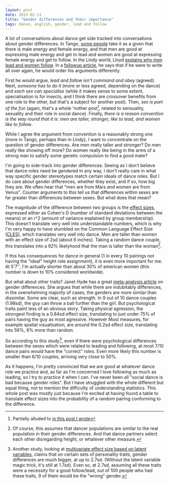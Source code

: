 ```yaml
---
layout: post
date: 2013-02-11
title: "Gender differences and their importance"
tags: dance, english, gender, lead and follow
---
```

A lot of conversations about dance get side tracked into conversations about gender differences. In Tango, [some people](http://yangningyuan.blogspot.fr/2012/11/tango-and-gender-equality.html) take it as a given that there is male energy and female energy, and that men are good at expressing male energy and get to lead and women are good at expressing female energy and get to follow. In the Lindy world, Lloyd [explains why men lead and women follow](http://www.lloydianaspects.co.uk/dance/menlead.html). In a [followup article](http://www.lloydianaspects.co.uk/dance/yehoodi1.html), he says that if he were to write all over again, he would order his arguments differently. 

First he would argue, *lead and follow isn't command and obey* (agreed). Next, *someone has to do it* (more or less agreed, depending on the dance) and *each sex can specialise* (while it makes sense to some extent, specialisation is for insects, and I think there are crossover benefits from one role to the other, but that's a subject for another post). Then, *sex is part of the fun* (again, that's a whole 'nother post[^2], related to sensuality, sexuality and their role in social dance). Finally, *there is a reason convention is the way round that it is: men are taller, stronger, like to lead, and women like to follow*.

While I agree the argument from convention is a reasonably strong one (more in Tango, perhaps than in Lindy), I want to concentrate on the question of gender differences. Are men really taller and stronger? Do men really like showing off more? Do women really like being in the arms of a strong man to satisfy some genetic compulsion to find a good mate?

I'm going to side-track into gender differences. Seeing as I don't believe that dance roles need be gendered in any way, I don't really care in what way specific gender stereotypes match certain ideals of dance roles. But I do care about gender differences, whether they exist, and if so, how big they are. We often hear that "men are from Mars and women are from Venus". Counter arguments to this tell us that differences within sexes are far greater than differences between sexes. But what does that mean?

The magnitude of the difference between two groups is the [effect sizes](http://en.wikipedia.org/wiki/Effect_size), expressed either as Cohen's D (number of standard deviations between the means) or an r^2 (amount of variance explained by group membership). This doesn't translate very well into understandable numbers, which is why I'm very happy to have stumbled on the Common Language Effect Size ([CLES](http://www.leeds.ac.uk/educol/documents/00002182.htm)), which translates very well into dance. Men are taller than women with an effect size of 2sd (about 6 inches). Taking a random dance couple, this translates into a 92% likelyhood that the man is taller than the woman[^1].

If this has consequences for dance in general (1 in every 10 pairings not having the "ideal" height role assignment), it is even more important for me. At 5'7'', I'm actually shorter than about 30% of american women (this number is down to 10% considered worldwide). 

But what about other traits? Janet Hyde has a great [meta-analysis article](http://www.careerpioneernetwork.org/wwwroot/userfiles/files/the_gender_similarities_hypothesis.pdf) on gender differences. She argues that while there are indubitably differences, in the overwhelming majority of cases, the genders are more similar than dissimilar. Some are clear, such as strength. In 9 out of 10 dance couples (1.98sd), the guy can throw a ball further than the girl. But psychological traits paint less of an obvious story. Taking physical agression, the strongest finding is a 0.84sd effect size, translating to just under 75% of pairs having the guy as most agressive. However Most measures, for example spatial visualisation, are around the 0.2sd effect size, translating into 56%, 6% more than random.

So according to this study[^3], even if there *were* psychological differences between the sexes which were related to leading and following, at most 7/10 dance pairs would have the "correct" roles. Even more likely this number is smaller than 6/10 couples, arriving very close to 50%.

As it happens, I'm pretty convinced that we are good at whatever dance role we practice and, as far as I'm concerned I love following as much as leading, so I try to practice it when I can. I've never been all "social dance is bad because gender roles". But I have struggled with the whole different but equal thing, not to mention the difficulty of understanding statistics. This whole post was mostly just because I'm excited at having found a table to translate effect sizes into the probability of a random pairing conforming to the difference.

[^2]: Partially alluded to [in this post I wrote](http://scriptogr.am/gregdyke/post/dance-is-a-conversation)

[^1]: Of course, this assumes that dancer populations are similar to the real population in their gender differences. And that dance partners select each other disregarding height, or whatever other measure. 

[^3]: Another study, looking at [multivariate effect size based on latent variables](http://www.plosone.org/article/info%3Adoi%2F10.1371%2Fjournal.pone.0029265), claims that on certain sets of personality traits, gender differences are much bigger, at up to 2.7sd. (Without the latent variable magic trick, it's still at 1.7sd). Even so, at 2.7sd, assuming all these traits were a necessity for a good follow/lead, out of 100 people who had these traits, 9 of them would be the "wrong" gender.  